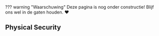 ??? warning "Waarschuwing"
    Deze pagina is nog onder constructie! Blijf ons wel in de gaten houden. :heart:

## Physical Security
